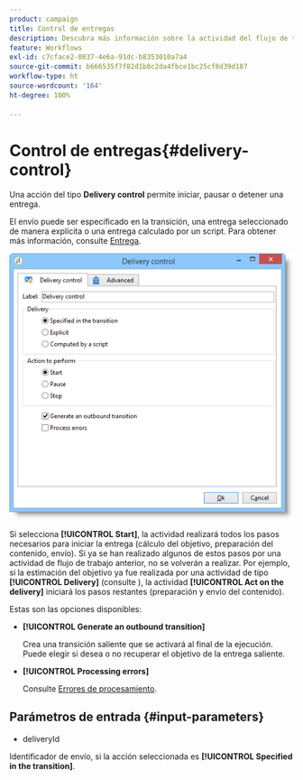 ```yaml
---
product: campaign
title: Control de entregas
description: Descubra más información sobre la actividad del flujo de trabajo Control de entregas
feature: Workflows
exl-id: c7cface2-0837-4e6a-91dc-b8353010a7a4
source-git-commit: b666535f7f82d1b8c2da4fbce1bc25cf8d39d187
workflow-type: ht
source-wordcount: '164'
ht-degree: 100%

---
```


# Control de entregas{#delivery-control}



Una acción del tipo **Delivery control** permite iniciar, pausar o detener una entrega.

El envío puede ser especificado en la transición, una entrega seleccionado de manera explícita o una entrega calculado por un script. Para obtener más información, consulte [Entrega](delivery.md).

![](assets/edit_diffusion_act.png)

Si selecciona **[!UICONTROL Start]**, la actividad realizará todos los pasos necesarios para iniciar la entrega (cálculo del objetivo, preparación del contenido, envío). Si ya se han realizado algunos de estos pasos por una actividad de flujo de trabajo anterior, no se volverán a realizar. Por ejemplo, si la estimación del objetivo ya fue realizada por una actividad de tipo **[!UICONTROL Delivery]** (consulte [](delivery.md)), la actividad **[!UICONTROL Act on the delivery]** iniciará los pasos restantes (preparación y envío del contenido).

Estas son las opciones disponibles:

* **[!UICONTROL Generate an outbound transition]**

  Crea una transición saliente que se activará al final de la ejecución. Puede elegir si desea o no recuperar el objetivo de la entrega saliente.

* **[!UICONTROL Processing errors]**

  Consulte [Errores de procesamiento](monitoring-workflow-execution.md#processing-errors).

## Parámetros de entrada {#input-parameters}

* deliveryId

Identificador de envío, si la acción seleccionada es **[!UICONTROL Specified in the transition]**.
